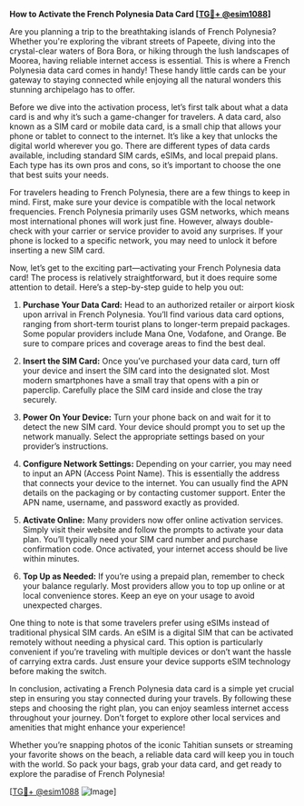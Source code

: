 **How to Activate the French Polynesia Data Card [[TG💪+ @esim1088](https://t.me/s/esim1088)]**

Are you planning a trip to the breathtaking islands of French Polynesia? Whether you're exploring the vibrant streets of Papeete, diving into the crystal-clear waters of Bora Bora, or hiking through the lush landscapes of Moorea, having reliable internet access is essential. This is where a French Polynesia data card comes in handy! These handy little cards can be your gateway to staying connected while enjoying all the natural wonders this stunning archipelago has to offer.

Before we dive into the activation process, let’s first talk about what a data card is and why it’s such a game-changer for travelers. A data card, also known as a SIM card or mobile data card, is a small chip that allows your phone or tablet to connect to the internet. It’s like a key that unlocks the digital world wherever you go. There are different types of data cards available, including standard SIM cards, eSIMs, and local prepaid plans. Each type has its own pros and cons, so it’s important to choose the one that best suits your needs.

For travelers heading to French Polynesia, there are a few things to keep in mind. First, make sure your device is compatible with the local network frequencies. French Polynesia primarily uses GSM networks, which means most international phones will work just fine. However, always double-check with your carrier or service provider to avoid any surprises. If your phone is locked to a specific network, you may need to unlock it before inserting a new SIM card.

Now, let’s get to the exciting part—activating your French Polynesia data card! The process is relatively straightforward, but it does require some attention to detail. Here’s a step-by-step guide to help you out:

1. **Purchase Your Data Card:** Head to an authorized retailer or airport kiosk upon arrival in French Polynesia. You’ll find various data card options, ranging from short-term tourist plans to longer-term prepaid packages. Some popular providers include Mana One, Vodafone, and Orange. Be sure to compare prices and coverage areas to find the best deal.

2. **Insert the SIM Card:** Once you’ve purchased your data card, turn off your device and insert the SIM card into the designated slot. Most modern smartphones have a small tray that opens with a pin or paperclip. Carefully place the SIM card inside and close the tray securely.

3. **Power On Your Device:** Turn your phone back on and wait for it to detect the new SIM card. Your device should prompt you to set up the network manually. Select the appropriate settings based on your provider’s instructions.

4. **Configure Network Settings:** Depending on your carrier, you may need to input an APN (Access Point Name). This is essentially the address that connects your device to the internet. You can usually find the APN details on the packaging or by contacting customer support. Enter the APN name, username, and password exactly as provided.

5. **Activate Online:** Many providers now offer online activation services. Simply visit their website and follow the prompts to activate your data plan. You’ll typically need your SIM card number and purchase confirmation code. Once activated, your internet access should be live within minutes.

6. **Top Up as Needed:** If you’re using a prepaid plan, remember to check your balance regularly. Most providers allow you to top up online or at local convenience stores. Keep an eye on your usage to avoid unexpected charges.

One thing to note is that some travelers prefer using eSIMs instead of traditional physical SIM cards. An eSIM is a digital SIM that can be activated remotely without needing a physical card. This option is particularly convenient if you’re traveling with multiple devices or don’t want the hassle of carrying extra cards. Just ensure your device supports eSIM technology before making the switch.

In conclusion, activating a French Polynesia data card is a simple yet crucial step in ensuring you stay connected during your travels. By following these steps and choosing the right plan, you can enjoy seamless internet access throughout your journey. Don’t forget to explore other local services and amenities that might enhance your experience!

Whether you’re snapping photos of the iconic Tahitian sunsets or streaming your favorite shows on the beach, a reliable data card will keep you in touch with the world. So pack your bags, grab your data card, and get ready to explore the paradise of French Polynesia!

[[TG💪+ @esim1088](https://t.me/s/esim1088) ![Image](https://i.postimg.cc/Y0z9fWf4/image.png)]